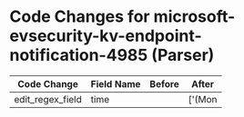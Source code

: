 # Code Changes for microsoft-evsecurity-kv-endpoint-notification-4985 (Parser)

| Code Change | Field Name | Before | After |
|-------------|------------|--------|-------|
| edit_regex_field | time |  | ['(Mon|Tue|Wed|Thu|Fri|Sat|Sun) ({time}\w+ \d+ \d+:\d+:\d+ \d+)', '({time}\d+-\d+-\d+T\d+:\d+:\d+\.\d+)', '({time}\d\d\/\d\d\/\d\d\d\d \d\d:\d\d:\d\d)\s', 'SystemTime=(\'|")({time}\d\d\d\d-\d\d-\d\dT\d\d:\d\d:\d\d\.\d\d\d)', 'TimeGenerated=({time}\d{13})', '\Wrt=({time}\d+)'] |